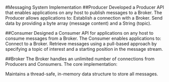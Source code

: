 #Messaging System Implementation
##Producer
Developed a Producer API that enables applications on any host to publish messages to a Broker. The Producer allows applications to:
Establish a connection with a Broker.
Send data by providing a byte array (message content) and a String (topic).

##Consumer
Designed a Consumer API for applications on any host to consume messages from a Broker. The Consumer enables applications to:
Connect to a Broker.
Retrieve messages using a pull-based approach by specifying a topic of interest and a starting position in the message stream.

##Broker
The Broker handles an unlimited number of connections from Producers and Consumers. The core implementation:

Maintains a thread-safe, in-memory data structure to store all messages.
